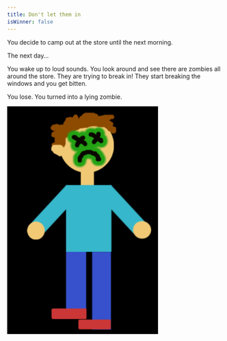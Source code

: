 ```yaml
---
title: Don't let them in
isWinner: false
---
```


You decide to camp out at the store until the next morning. 

The next day… 

You wake up to loud sounds. You look around and see there are zombies all around the store. They are trying to break in! They start breaking the windows and you get bitten. 

You lose. You turned into a lying zombie.

![zombieyou](zombieyou.png) 
